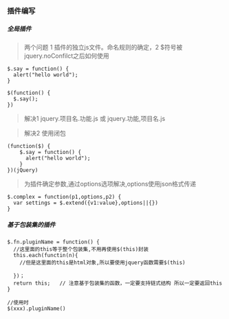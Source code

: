 ### 插件编写

##### 全局插件
> 两个问题 1 插件的独立js文件。命名规则的确定，2 $符号被jquery.noConfilct之后如何使用

    $.say = function() {
      alert("hello world");
    }

    $(function() {
      $.say();
    })

> 解决1 jquery.项目名.功能.js 或 jquery.功能,项目名.js

> 解决2 使用闭包

    (function($) {
        $.say = function() {
          alert("hello world");
        }
    })(jQuery)

> 为插件确定参数,通过options选项解决,options使用json格式传递

    $.complex = function(p1,options,p2) {
      var settings = $.extend({v1:value},options||{})
    }

##### 基于包装集的插件

    $.fn.pluginName = function() {
      //这里面的this等于整个包装集,不用再使用$(this)封装
      this.each(functin(n){
        //但是这里面的this是html对象,所以要使用jquery函数需要$(this)

      })；
      return this;   // 注意基于包装集的函数，一定要支持链式结构 所以一定要返回this
    }

    //使用时
    $(xxx).pluginName()
